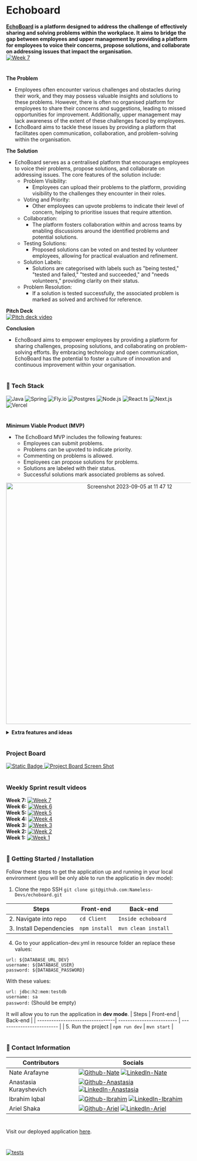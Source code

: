 # Echoboard

**[EchoBoard](https://app.echoboard.site/home) is a platform designed to address the challenge of effectively sharing and solving problems within the workplace. 
It aims to bridge the gap between employees and upper management by providing a platform for employees to voice their concerns, propose solutions, and collaborate on addressing issues that impact the organisation.**  
[![Week 7](https://img.shields.io/badge/YouTube-FF0000?style=for-the-badge&logo=youtube&logoColor=white)](https://youtu.be/o8cCEqW_Zto)  

#

**The Problem**
- Employees often encounter various challenges and obstacles during their work, and they may possess valuable insights and solutions to these problems. However, there is often no organised platform for employees to share their concerns and suggestions, leading to missed opportunities for improvement. Additionally, upper management may lack awareness of the extent of these challenges faced by employees. 
- EchoBoard aims to tackle these issues by providing a platform that facilitates open communication, collaboration, and problem-solving within the organisation.

**The Solution**
- EchoBoard serves as a centralised platform that encourages employees to voice their problems, propose solutions, and collaborate on addressing issues. The core features of the solution include:
	- Problem Visibility: 
		- Employees can upload their problems to the platform, providing visibility to the challenges they encounter in their roles.
	- Voting and Priority: 
		- Other employees can upvote problems to indicate their level of concern, helping to prioritise issues that require attention.
	- Collaboration: 
		- The platform fosters collaboration within and across teams by enabling discussions around the identified problems and potential solutions.
	- Testing Solutions: 
		- Proposed solutions can be voted on and tested by volunteer employees, allowing for practical evaluation and refinement.
	- Solution Labels: 
		- Solutions are categorised with labels such as "being tested," "tested and failed," "tested and succeeded," and "needs volunteers," providing clarity on their status.
	- Problem Resolution: 
		- If a solution is tested successfully, the associated problem is marked as solved and archived for reference.


**Pitch Deck**  
[![Pitch deck video](https://img.shields.io/badge/YouTube-FF0000?style=for-the-badge&logo=youtube&logoColor=white)](https://youtu.be/17zv-aNRXUQ?si=ifBuImKbhevp0ihR)


**Conclusion**
- EchoBoard aims to empower employees by providing a platform for sharing challenges, proposing solutions, and collaborating on problem-solving efforts. By embracing technology and open communication, EchoBoard has the potential to foster a culture of innovation and continuous improvement within your organisation.

#

### 📱 Tech Stack
![Java](https://img.shields.io/badge/Java-6F4E37?style=for-the-badge&logo=java&logoColor=white)
![Spring](https://img.shields.io/badge/Spring-6DB33F?style=for-the-badge&logo=spring&logoColor=white)
![Fly.io](https://img.shields.io/badge/Fly.io-800080?style=for-the-badge&logo=Fly.io&logoColor=Purple)
![Postgres](https://img.shields.io/badge/Postgres-4169E1?style=for-the-badge&logo=PostgreSQL&logoColor=white)
![Node.js](https://img.shields.io/badge/Node.js-339933?style=for-the-badge&logo=nodedotjs&logoColor=white)
![React.ts](https://img.shields.io/badge/React-20232A?style=for-the-badge&logo=react&logoColor=61DAFB)
![Next.js](https://img.shields.io/badge/next.js-000000?style=for-the-badge&logo=nextdotjs&logoColor=white)
![Vercel](https://img.shields.io/badge/Vercel-000000?style=for-the-badge&logo=vercel&logoColor=white)

#

**Minimum Viable Product (MVP)**
- The EchoBoard MVP includes the following features:
    - Employees can submit problems.
    - Problems can be upvoted to indicate priority.
    - Commenting on problems is allowed.
    - Employees can propose solutions for problems.
    - Solutions are labeled with their status.
    - Successful solutions mark associated problems as solved.

<p align="center">
<img width="658" alt="Screenshot 2023-09-05 at 11 47 12" src="https://github.com/Nameless-Devs/echoboard/assets/125829513/d2cee98b-142a-470f-97c4-f3e4ee6ba119">
</p>

<details>
<summary><strong>Extra features and ideas</strong></summary>
    
- Archive and Current Sections: 
    - Organize problems and solutions into archived and current sections for easy reference.
- User-Generated Content Management: 
    - Allow users to update or delete their submitted problems and solutions.
- Authentication and Authorization:
    - Implement a login system to ensure the security and privacy of user data.
- Slack Integration: 
    - Integrate with Slack to enable messaging capabilities and streamline communication.
- Rewards and Recognition: 
    - Introduce a reward system to incentivize employees for their contributions to problem-solving.
- Google Tasks Integration: 
    - Connect with Google Tasks to assign and manage tasks related to problem-solving.
</details>

#  

### Project Board

<a href="https://github.com/orgs/Nameless-Devs/projects/1" target="_blank">
    <img src="https://img.shields.io/badge/Board-black%20?logo=Github&logoColor=White&labelColor=Black" alt="Static Badge">
</a>
<a href="https://github.com/orgs/Nameless-Devs/projects/1" target="_blank">
    <img src="https://github-production-user-asset-6210df.s3.amazonaws.com/128703708/277663153-f2dfdc86-f9d3-4592-b696-e7de558e0276.png" alt="Project Board Screen Shot">
</a>

#

### Weekly Sprint result videos
**Week 7:** [![Week 7](https://img.shields.io/badge/YouTube-FF0000?style=for-the-badge&logo=youtube&logoColor=white)](https://youtu.be/o8cCEqW_Zto)   
**Week 6:** [![Week 6](https://img.shields.io/badge/YouTube-FF0000?style=for-the-badge&logo=youtube&logoColor=white)](https://youtu.be/cdqUh1Uf_uc)   
**Week 5:** [![Week 5](https://img.shields.io/badge/YouTube-FF0000?style=for-the-badge&logo=youtube&logoColor=white)](https://youtu.be/o9SIcRQ68fY?si=Pg4NmJm8K_QhnWyS)   
**Week 4:** [![Week 4](https://img.shields.io/badge/YouTube-FF0000?style=for-the-badge&logo=youtube&logoColor=white)](https://youtu.be/hcqsbh3kdII?si=u6RiLA5WqnOkoPdY)  
**Week 3:** [![Week 3](https://img.shields.io/badge/YouTube-FF0000?style=for-the-badge&logo=youtube&logoColor=white)](https://youtu.be/PDs0mfecejo?si=nPDCwoK5u0de6NP0)  
**Week 2:** [![Week 2](https://img.shields.io/badge/YouTube-FF0000?style=for-the-badge&logo=youtube&logoColor=white)](https://youtu.be/qr2D3bSNd78?si=0IqkzBUAO9xkli91)  
**Week 1:** [![Week 1](https://img.shields.io/badge/YouTube-FF0000?style=for-the-badge&logo=youtube&logoColor=white)](https://youtu.be/JhUpzNYnvzo?si=iRZY_Q1q3FMGLS8X)  


#


### 🚀 Getting Started / Installation
Follow these steps to get the application up and running in your local environment (you will be only able to run the applicatio in dev mode):

1. Clone the repo SSH
``` git clone git@github.com:Nameless-Devs/echoboard.git ```

| Steps                            | Front-end                 | Back-end                  |
| ---------------------------------| ------------------------- | ------------------------- |
| 2. Navigate into repo            | `cd Client`               | `Inside echoboard`        |
| 3. Install Dependencies          | `npm install`             | `mvn clean install`       |

4. Go to your application-dev.yml in resource folder an replace these values: 

`url: ${DATABASE_URL_DEV}`  
`username: ${DATABASE_USER}`  
`password: ${DATABASE_PASSWORD}`

With these values: 

`url: jdbc:h2:mem:testdb`  
`username: sa`  
`password:`  (Should be empty)

It will allow you to run the application in **dev mode**.
| Steps                            | Front-end                 | Back-end                  |
| ---------------------------------| ------------------------- | ------------------------- |
| 5. Run the project               | `npm run dev`             | `mvn start`               |



#

### 📧 Contact Information

| Contributors           | Socials |
| ----------------------- | ------- |
| Nate Arafayne           | [![Github-Nate](https://img.shields.io/badge/GitHub-100000?style=for-the-badge&logo=github&logoColor=white)](https://github.com/NateAra) [![LinkedIn-Nate](https://img.shields.io/badge/LinkedIn-0077B5?style=for-the-badge&logo=linkedin&logoColor=white)](https://www.linkedin.com/in/nate-tklay-arafayne-20898925a/) |
| Anastasia Kurayshevich  | [![Github-Anastasia](https://img.shields.io/badge/GitHub-100000?style=for-the-badge&logo=github&logoColor=white)](https://github.com/AnastasiaKurayshevich) [![LinkedIn-Anastasia](https://img.shields.io/badge/LinkedIn-0077B5?style=for-the-badge&logo=linkedin&logoColor=white)](https://www.linkedin.com/in/anastasia-kurayshevich/) |
| Ibrahim Iqbal           | [![Github-Ibrahim](https://img.shields.io/badge/GitHub-100000?style=for-the-badge&logo=github&logoColor=white)](https://github.com/dIB59) [![LinkedIn-Ibrahim](https://img.shields.io/badge/LinkedIn-0077B5?style=for-the-badge&logo=linkedin&logoColor=white)](https://www.linkedin.com/in/ibrahim-iqbal-34a5b617a/) |
| Ariel Shaka             | [![Github-Ariel](https://img.shields.io/badge/GitHub-100000?style=for-the-badge&logo=github&logoColor=white)](https://github.com/ArielShaka) [![LinkedIn-Ariel](https://img.shields.io/badge/LinkedIn-0077B5?style=for-the-badge&logo=linkedin&logoColor=white)](https://www.linkedin.com/in/arielshaka/) |


#  

Visit our deployed application [here](https://app.echoboard.site/home).
#

[![tests](https://github.com/Nameless-Devs/echoboard/actions/workflows/tests.yaml/badge.svg)](https://github.com/Nameless-Devs/echoboard/actions/workflows/tests.yaml)


